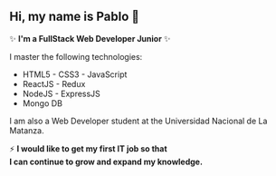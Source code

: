 ## Hi, my name is Pablo 👋
✨ **I'm a FullStack Web Developer Junior**  ✨ 

I master the following technologies: 

- HTML5 - CSS3 - JavaScript 
- ReactJS - Redux
- NodeJS - ExpressJS
- Mongo DB

I am also a Web Developer student at the Universidad Nacional de La Matanza.

⚡ **I would like to get my first IT job so that  
I can continue to grow and expand my knowledge.**

